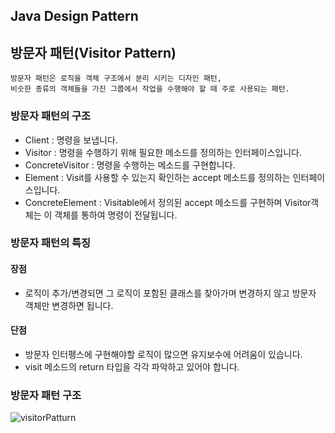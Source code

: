 ## Java Design Pattern

## 방문자 패턴(Visitor Pattern)

```
방문자 패턴은 로직을 객체 구조에서 분리 시키는 디자인 패턴,
비슷한 종류의 객체들을 가진 그룹에서 작업을 수행해야 할 때 주로 사용되는 패턴.
```

### 방문자 패턴의 구조
- Client : 명령을 보냅니다.
- Visitor : 명령을 수행하기 위해 필요한 메소드를 정의하는 인터페이스입니다.
- ConcreteVisitor : 명령을 수행하는 메소드를 구현합니다.
- Element : Visit를 사용할 수 있는지 확인하는 accept 메소드를 정의하는 인터페이스입니다.
- ConcreteElement : Visitable에서 정의된 accept 메소드를 구현하며 Visitor객체는 이 객체를 통하여 명령이 전달됩니다.

### 방문자 패턴의 특징
#### 장점
* 로직이 추가/변경되면 그 로직이 포함된 클래스를 찾아가며 변경하지 않고 방문자 객체만 변경하면 됩니다.

#### 단점
* 방문자 인터펭스에 구현해야할 로직이 많으면 유지보수에 어려움이 있습니다.
* visit 메소드의 return 타입을 각각 파악하고 있어야 합니다.

### 방문자 패턴 구조
![visitorPatturn](https://github.com/parknnna/designPattern/assets/69619672/f1a2cb3b-8b40-41c1-b3cb-56a954547e0c)


